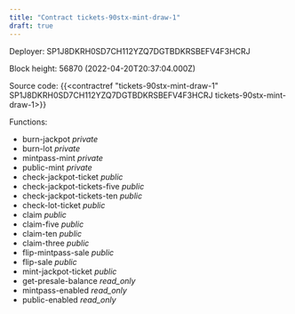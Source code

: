 ```yaml
---
title: "Contract tickets-90stx-mint-draw-1"
draft: true
---
```

Deployer: SP1J8DKRH0SD7CH112YZQ7DGTBDKRSBEFV4F3HCRJ


 



Block height: 56870 (2022-04-20T20:37:04.000Z)

Source code: {{<contractref "tickets-90stx-mint-draw-1" SP1J8DKRH0SD7CH112YZQ7DGTBDKRSBEFV4F3HCRJ tickets-90stx-mint-draw-1>}}

Functions:

* burn-jackpot _private_
* burn-lot _private_
* mintpass-mint _private_
* public-mint _private_
* check-jackpot-ticket _public_
* check-jackpot-tickets-five _public_
* check-jackpot-tickets-ten _public_
* check-lot-ticket _public_
* claim _public_
* claim-five _public_
* claim-ten _public_
* claim-three _public_
* flip-mintpass-sale _public_
* flip-sale _public_
* mint-jackpot-ticket _public_
* get-presale-balance _read_only_
* mintpass-enabled _read_only_
* public-enabled _read_only_
